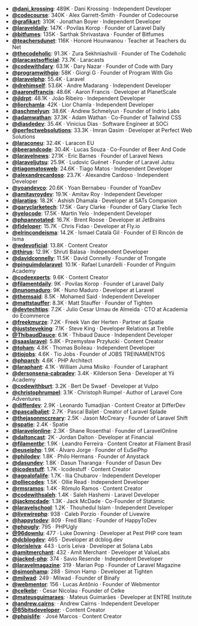 - **[@dani_krossing](https://www.youtube.com/@dani_krossing)**: 489K ‧ Dani Krossing ‧ Independent Developer
- **[@codecourse](https://www.youtube.com/@codecourse)**: 340K ‧ Alex Garrett-Smith ‧ Founder of Codecourse
- **[@grafikart](https://www.youtube.com/@grafikart)**: 310K ‧ Jonathan Boyer ‧ Independent Developer
- **[@laraveldaily](https://www.youtube.com/@laraveldaily)**: 147K ‧ Povilas Korop ‧ Founder of Laravel Daily
- **[@bitfumes](https://www.youtube.com/@bitfumes)**: 135K ‧ Sarthak Shrivastava ‧ Founder of Bitfumes
- **[@teachersdunet](https://www.youtube.com/@teachersdunet)**: 116K ‧ Honoré Hounwanou ‧ Teacher at Teachers du Net
- **[@thecodeholic](https://www.youtube.com/@thecodeholic)**: 91.3K ‧ Zura Sekhniashvili ‧ Founder of The Codeholic
- **[@laracastsofficial](https://www.youtube.com/@laracastsofficial)**: 73.7K ‧ Laracasts
- **[@codewithdary](https://www.youtube.com/@codewithdary)**: 63.1K ‧ Dary Nazar ‧ Founder of Code with Dary
- **[@programwithgio](https://www.youtube.com/@programwithgio)**: 58K ‧ Giorgi G ‧ Founder of Program With Gio
- **[@laravelphp](https://www.youtube.com/@laravelphp)**: 55.4K ‧ Laravel
- **[@drehimself](https://www.youtube.com/@drehimself)**: 53.6K ‧ Andre Madarang ‧ Independent Developer
- **[@aarondfrancis](https://www.youtube.com/@aarondfrancis)**: 48.6K ‧ Aaron Francis ‧ Developer at PlanetScale
- **[@jldrpt](https://www.youtube.com/@jldrpt)**: 48.1K ‧ João Ribeiro ‧ Independent Developer
- **[@liorchamla](https://www.youtube.com/@liorchamla)**: 42K ‧ Lior Chamla ‧ Independent Developer
- **[@aschmelyun](https://www.youtube.com/@aschmelyun)**: 38.6K ‧ Andrew Schmelyun ‧ Founder of Indrio Labs
- **[@adamwathan](https://www.youtube.com/@adamwathan)**: 37.3K ‧ Adam Wathan ‧ Co-Founder of Tailwind CSS
- **[@diasdedev](https://www.youtube.com/@diasdedev)**: 35.4K ‧ Vinicius Dias ‧ Software Engineer at SOCi
- **[@perfectwebsolutions](https://www.youtube.com/@perfectwebsolutions)**: 33.3K ‧ Imran Qasim ‧ Developer at Perfect Web Solutions
- **[@laraconeu](https://www.youtube.com/@laraconeu)**: 32.4K ‧ Laracon EU
- **[@beerandcode](https://www.youtube.com/@beerandcode)**: 30.4K ‧ Lucas Souza ‧ Co-Founder of Beer And Code
- **[@laravelnews](https://www.youtube.com/@laravelnews)**: 27.1K ‧ Eric Barnes ‧ Founder of Laravel News
- **[@laraveljutsu](https://www.youtube.com/@laraveljutsu)**: 25.9K ‧ Ludovic Guénet ‧ Founder of Laravel Jutsu
- **[@tiagomatosweb](https://www.youtube.com/@tiagomatosweb)**: 24.6K ‧ Tiago Matos ‧ Independent Developer
- **[@alexandrecardoso](https://www.youtube.com/@alexandrecardoso)**: 23.7K ‧ Alexandre Cardoso ‧ Independent Developer
- **[@yoandevco](https://www.youtube.com/@yoandevco)**: 20.6K ‧ Yoan Bernabeu ‧ Founder of YoanDev
- **[@amitavroydev](https://www.youtube.com/@amitavroydev)**: 19.1K ‧ Amitav Roy ‧ Independent Developer
- **[@laratips](https://www.youtube.com/@laratips)**: 18.2K ‧ Ashish Dhamala ‧ Developer at SATs Companion
- **[@garyclarketech](https://www.youtube.com/@garyclarketech)**: 17.5K ‧ Gary Clarke ‧ Founder of Gary Clarke Tech
- **[@yelocode](https://www.youtube.com/@yelocode)**: 17.5K ‧ Martin Yelo ‧ Independent Developer
- **[@phpannotated](https://www.youtube.com/@phpannotated)**: 16.7K ‧ Brent Roose ‧ Developer at JetBrains
- **[@fideloper](https://www.youtube.com/@fideloper)**: 15.7K ‧ Chris Fidao ‧ Developer at Fly.io
- **[@elrincondeisma](https://www.youtube.com/@elrincondeisma)**: 14.2K ‧ Ismael Catalá Gil ‧ Founder of El Rincón de Isma
- **[@wdevoficial](https://www.youtube.com/@wdevoficial)**: 13.8K ‧ Content Creator
- **[@thirus](https://www.youtube.com/@thirus)**: 12.9K ‧ Shruti Balasa ‧ Independent Developer
- **[@davidconnelly](https://www.youtube.com/@davidconnelly)**: 11.5K ‧ David Connelly ‧ Founder of Trongate
- **[@pinguimdolaravel](https://www.youtube.com/@pinguimdolaravel)**: 10.1K ‧ Rafael Lunardelli ‧ Founder of Pinguim Academy
- **[@codeexperts](https://www.youtube.com/@codeexperts)**: 9.6K ‧ Content Creator
- **[@filamentdaily](https://www.youtube.com/@filamentdaily)**: 9K ‧ Povilas Korop ‧ Founder of Laravel Daily
- **[@nunomaduro](https://www.youtube.com/@nunomaduro)**: 9K ‧ Nuno Maduro ‧ Developer at Laravel
- **[@themsaid](https://www.youtube.com/@themsaid)**: 8.5K ‧ Mohamed Said ‧ Independent Developer
- **[@mattstauffer](https://www.youtube.com/@mattstauffer)**: 8.3K ‧ Matt Stauffer ‧ Founder of Tighten
- **[@devtechtips](https://www.youtube.com/@devtechtips)**: 7.2K ‧ Julio Cesar Urnau de Almeida ‧ CTO at Academia do Ecommerce
- **[@freekmurze](https://www.youtube.com/@freekmurze)**: 7.2K ‧ Freek Van der Herten ‧ Partner at Spatie
- **[@juststeveking](https://www.youtube.com/@juststeveking)**: 7.1K ‧ Steve King ‧ Developer Relations at Treblle
- **[@ThibaudDauce](https://www.youtube.com/@ThibaudDauce)**: 6.1K ‧ Thibaud Dauce ‧ Independent Developer
- **[@saaslaravel](https://www.youtube.com/@saaslaravel)**: 5.8K ‧ Przemysław Przyłucki ‧ Content Creator
- **[@toham](https://www.youtube.com/@toham)**: 4.8K ‧ Thomas Boileau ‧ Independent Developer
- **[@tiojobs](https://www.youtube.com/@tiojobs)**: 4.6K ‧ Tio Jobs ‧ Founder of JOBS TREINAMENTOS
- **[@phparch](https://www.youtube.com/@phparch)**: 4.6K ‧ PHP Architect
- **[@laraphant](https://www.youtube.com/@laraphant)**: 4.1K ‧ William Juma Misiko ‧ Founder of Laraphant
- **[@dersonsena-cabradev](https://www.youtube.com/@dersonsena-cabradev)**: 3.4K ‧ Kilderson Sena ‧ Developer at Yii Academy
- **[@codewithburt](https://www.youtube.com/@codewithburt)**: 3.2K ‧ Bert De Swaef ‧ Developer at Vulpo
- **[@christophrumpel](https://www.youtube.com/@christophrumpel)**: 3.1K ‧ Christoph Rumpel ‧ Author of Laravel Core Adventures
- **[@differdev](https://www.youtube.com/@differdev)**: 2.9K ‧ Leonardo Tumadjian ‧ Content Creator at DifferDev
- **[@pascalbaljet](https://www.youtube.com/@pascalbaljet)**: 2.7K ‧ Pascal Baljet ‧ Creator of Laravel Splade
- **[@thejasonmccreary](https://www.youtube.com/@thejasonmccreary)**: 2.5K ‧ Jason McCreary ‧ Founder of Laravel Shift
- **[@spatie](https://www.youtube.com/@spatie)**: 2.4K ‧ Spatie
- **[@laravelonline](https://www.youtube.com/@laravelonline)**: 2.3K ‧ Shane Rosenthal ‧ Founder of LaravelOnline
- **[@daltoncast](https://www.youtube.com/@daltoncast)**: 2K ‧ Jordan Dalton ‧ Developer at Financial
- **[@filamentbr](https://www.youtube.com/@filamentbr)**: 1.9K ‧ Leandro Ferreira ‧ Content Creator at Filament Brasil
- **[@euseiphp](https://www.youtube.com/@euseiphp)**: 1.9K ‧ Álvaro Jorge ‧ Founder of EuSeiPhp
- **[@philodev](https://www.youtube.com/@philodev)**: 1.8K ‧ Philo Hermans ‧ Founder of Anystack
- **[@dasundev](https://www.youtube.com/@dasundev)**: 1.8K ‧ Dasun Tharanga ‧ Founder of Dasun Dev
- **[@icodestuff](https://www.youtube.com/@icodestuff)**: 1.7K ‧ Icodestuff ‧ Content Creator
- **[@agoalofalife](https://www.youtube.com/@agoalofalife)**: 1.7K ‧ Ilia Chubarov ‧ Independent Developer
- **[@olliecodes](https://www.youtube.com/@olliecodes)**: 1.5K ‧ Ollie Read ‧ Independent Developer
- **[@rmsramos](https://www.youtube.com/@rmsramos)**: 1.4K ‧ Rômulo Ramos ‧ Content Creator
- **[@codewithsaleh](https://www.youtube.com/@codewithsaleh)**: 1.4K ‧ Saleh Hashemi ‧ Laravel Developer
- **[@jackmcdade](https://www.youtube.com/@jackmcdade)**: 1.3K ‧ Jack McDade ‧ Co-Founder of Statamic
- **[@laravelschool](https://www.youtube.com/@laravelschool)**: 1.2K ‧ Thouhedul Islam ‧ Independent Developer
- **[@livewirephp](https://www.youtube.com/@livewirephp)**: 938 ‧ Caleb Porzio ‧ Founder of Livewire
- **[@happytodev](https://www.youtube.com/@happytodev)**: 809 ‧ Fred Blanc ‧ Founder of HappyToDev
- **[@phpugly](https://www.youtube.com/@phpugly)**: 795 ‧ PHPUgly
- **[@96downlu](https://www.youtube.com/@96downlu)**: 477 ‧ Luke Downing ‧ Developer at Pest PHP core team
- **[@dcblogdev](https://www.youtube.com/@dcblogdev)**: 465 ‧ Developer at dcblog.dev
- **[@lorisleiva](https://www.youtube.com/@lorisleiva)**: 443 ‧ Loris Leiva ‧ Developer at Solana Labs
- **[@amitmerchant](https://www.youtube.com/@amitmerchant)**: 432 ‧ Amit Merchant ‧ Developer at ValueLabs
- **[@jacked-php](https://www.youtube.com/@jacked-php)**: 374 ‧ Savio Resende ‧ Independent Developer
- **[@laravelmagazine](https://www.youtube.com/@laravelmagazine)**: 319 ‧ Marian Pop ‧ Founder of Laravel Magazine
- **[@simonhamp](https://www.youtube.com/@simonhamp)**: 288 ‧ Simon Hamp ‧ Developer at Tighten
- **[@milwad](https://www.youtube.com/@milwad)**: 249 ‧ Milwad ‧ Founder of Binafy
- **[@webmentor](https://www.youtube.com/@webmentor)**: 156 ‧ Lucas Antônio ‧ Founder of Webmentor
- **[@celkebr](https://www.youtube.com/@celkebr)**:  ‧ Cesar Nicolau ‧ Founder of Celke
- **[@mateusguimaraes](https://www.youtube.com/@mateusguimaraes)**:  ‧ Mateus Guimarães ‧ Developer at ENTRE Institute
- **[@andrew.cairns](https://www.youtube.com/@andrew.cairns)**:  ‧ Andrew Cairns ‧ Independent Developer
- **[@85bitsdeveloper](https://www.youtube.com/@85bitsdeveloper)**:  ‧ Content Creator
- **[@phpislife](https://www.youtube.com/@phpislife)**:  ‧ José Marcos ‧ Content Creator
